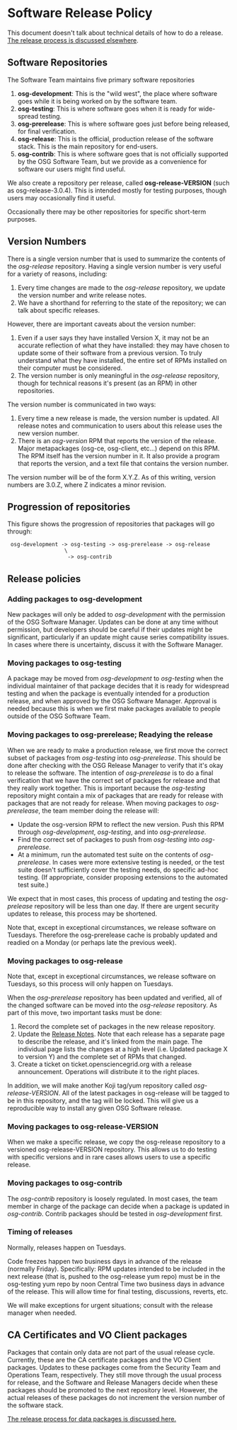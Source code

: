 Software Release Policy
=======================

This document doesn't talk about technical details of how to do a release. [The release process is discussed elsewhere](/release/cut-sw-release/).

Software Repositories
---------------------

The Software Team maintains five primary software repositories

1.  **osg-development**: This is the "wild west", the place where software goes while it is being worked on by the software team.
2.  **osg-testing**: This is where software goes when it is ready for wide-spread testing.
3.  **osg-prerelease**: This is where software goes just before being released, for final verification.
4.  **osg-release**: This is the official, production release of the software stack. This is the main repository for end-users.
5.  **osg-contrib**: This is where software goes that is not officially supported by the OSG Software Team, but we provide as a convenience for software our users might find useful.

We also create a repository per release, called **osg-release-VERSION** (such as osg-release-3.0.4). This is intended mostly for testing purposes, though users may occasionally find it useful.

Occasionally there may be other repositories for specific short-term purposes.

Version Numbers
---------------

There is a single version number that is used to summarize the contents of the *osg-release* repository. Having a single version number is very useful for a variety of reasons, including:

1.  Every time changes are made to the *osg-release* repository, we update the version number and write release notes.
2.  We have a shorthand for referring to the state of the repository; we can talk about specific releases.

However, there are important caveats about the version number:

1.  Even if a user says they have installed Version X, it may not be an accurate reflection of what they have installed: they may have chosen to update some of their software from a previous version. To truly understand what they have installed, the entire set of RPMs installed on their computer must be considered.
2.  The version number is only meaningful in the *osg-release* repository, though for technical reasons it's present (as an RPM) in other repositories.

The version number is communicated in two ways:

1.  Every time a new release is made, the version number is updated. All release notes and communication to users about this release uses the new version number.
2.  There is an *osg-version* RPM that reports the version of the release. Major metapackages (osg-ce, osg-client, etc...) depend on this RPM. The RPM itself has the version number in it. It also provide a program that reports the version, and a text file that contains the version number.

The version number will be of the form X.Y.Z. As of this writing, version numbers are 3.0.Z, where Z indicates a minor revision.

Progression of repositories
---------------------------

This figure shows the progression of repositories that packages will go through:

     osg-development -> osg-testing -> osg-prerelease -> osg-release
                      \
                       -> osg-contrib

Release policies
----------------

### Adding packages to osg-development

New packages will only be added to *osg-development* with the permission of the OSG Software Manager. Updates can be done at any time without permission, but developers should be careful if their updates might be significant, particularly if an update might cause series compatibility issues. In cases where there is uncertainty, discuss it with the Software Manager.

### Moving packages to osg-testing

A package may be moved from *osg-development* to *osg-testing* when the individual maintainer of that package decides that it is ready for widespread testing and when the package is eventually intended for a production release, and when approved by the OSG Software Manager. Approval is needed because this is when we first make packages available to people outside of the OSG Software Team.

### Moving packages to osg-prerelease; Readying the release

When we are ready to make a production release, we first move the correct subset of packages from *osg-testing* into *osg-prerelease*. This should be done after checking with the OSG Release Manager to verify that it's okay to release the software. The intention of *osg-prerelease* is to do a final verification that we have the correct set of packages for release and that they really work together. This is important because the *osg-testing* repository might contain a mix of packages that are ready for release with packages that are not ready for release. When moving packages to *osg-prerelease*, the team member doing the release will:

-   Update the osg-version RPM to reflect the new version. Push this RPM through *osg-development*, *osg-testing*, and into *osg-prerelease*.
-   Find the correct set of packages to push from *osg-testing* into *osg-prerelease*.
-   At a minimum, run the automated test suite on the contents of *osg-prerelease*. In cases were more extensive testing is needed, or the test suite doesn't sufficiently cover the testing needs, do specific ad-hoc testing. (If appropriate, consider proposing extensions to the automated test suite.)

We expect that in most cases, this process of updating and testing the *osg-prelease* repository will be less than one day. If there are urgent security updates to release, this process may be shortened.

Note that, except in exceptional circumstances, we release software on Tuesdays. Therefore the osg-prerelease cache is probably updated and readied on a Monday (or perhaps late the previous week).

### Moving packages to osg-release

Note that, except in exceptional circumstances, we release software on Tuesdays, so this process will only happen on Tuesdays.

When the *osg-prerelease* repository has been updated and verified, all of the changed software can be moved into the *osg-release* repository. As part of this move, two important tasks must be done:

1.  Record the complete set of packages in the new release repository.
2.  Update the [Release Notes](https://www.opensciencegrid.org/docs/release/notes). Note that each release has a separate page to describe the release, and it's linked from the main page. The individual page lists the changes at a high level (i.e. Updated package X to version Y) and the complete set of RPMs that changed.
3.  Create a ticket on ticket.opensciencegrid.org with a release announcement. Operations will distribute it to the right places.

In addition, we will make another Koji tag/yum repository called *osg-release-VERSION*. All of the latest packages in osg-release will be tagged to be in this repository, and the tag will be locked. This will give us a reproducible way to install any given OSG Software release.

### Moving packages to osg-release-VERSION

When we make a specific release, we copy the osg-release repository to a versioned osg-release-VERSION repository. This allows us to do testing with specific versions and in rare cases allows users to use a specific release.

### Moving packages to osg-contrib

The *osg-contrib* repository is loosely regulated. In most cases, the team member in charge of the package can decide when a package is updated in *osg-contrib*. Contrib packages should be tested in *osg-development* first.

### Timing of releases

Normally, releases happen on Tuesdays.

Code freezes happen two business days in advance of the release (normally Friday). Specifically: RPM updates intended to be included in the next release (that is, pushed to the osg-release yum repo) must be in the osg-testing yum repo by noon Central Time two business days in advance of the release. This will allow time for final testing, discussions, reverts, etc.

We will make exceptions for urgent situations; consult with the release manager when needed.

CA Certificates and VO Client packages
--------------------------------------

Packages that contain only data are not part of the usual release cycle.
Currently, these are the CA certificate packages and the VO Client packages.
Updates to these packages come from the Security Team and Operations Team, respectively.
They still move through the usual process for release, and the Software and Release Managers decide when these packages should be promoted to the next repository level.
However, the actual releases of these packages do not increment the version number of the software stack.

[The release process for data packages is discussed here.](/release/cut-data-release/)

